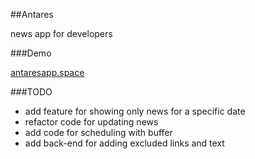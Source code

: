 ##Antares

news app for developers

###Demo

[antaresapp.space](http://antaresapp.space/)

###TODO

- add feature for showing only news for a specific date
- refactor code for updating news
- add code for scheduling with buffer
- add back-end for adding excluded links and text
